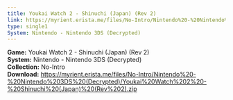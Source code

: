 ```yaml
---
title: Youkai Watch 2 - Shinuchi (Japan) (Rev 2)
link: https://myrient.erista.me/files/No-Intro/Nintendo%20-%20Nintendo%203DS%20(Decrypted)/Youkai%20Watch%202%20-%20Shinuchi%20(Japan)%20(Rev%202).zip
type: single1
System: Nintendo - Nintendo 3DS (Decrypted)
---
```

<b>Game:</b> Youkai Watch 2 - Shinuchi (Japan) (Rev 2)<br>
<b>System:</b> Nintendo - Nintendo 3DS (Decrypted)<br>
<b>Collection:</b> No-Intro<br>
<b>Download:</b> https://myrient.erista.me/files/No-Intro/Nintendo%20-%20Nintendo%203DS%20(Decrypted)/Youkai%20Watch%202%20-%20Shinuchi%20(Japan)%20(Rev%202).zip